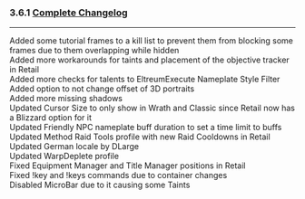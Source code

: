 ### 3.6.1 [Complete Changelog](https://github.com/eltreum0/eltruism/blob/main/Changelog.md)
___
Added some tutorial frames to a kill list to prevent them from blocking some frames due to them overlapping while hidden\
Added more workarounds for taints and placement of the objective tracker in Retail\
Added more checks for talents to EltreumExecute Nameplate Style Filter\
Added option to not change offset of 3D portraits\
Added more missing shadows\
Updated Cursor Size to only show in Wrath and Classic since Retail now has a Blizzard option for it\
Updated Friendly NPC nameplate buff duration to set a time limit to buffs\
Updated Method Raid Tools profile with new Raid Cooldowns in Retail\
Updated German locale by DLarge\
Updated WarpDeplete profile\
Fixed Equipment Manager and Title Manager positions in Retail\
Fixed !key and !keys commands due to container changes\
Disabled MicroBar due to it causing some Taints
